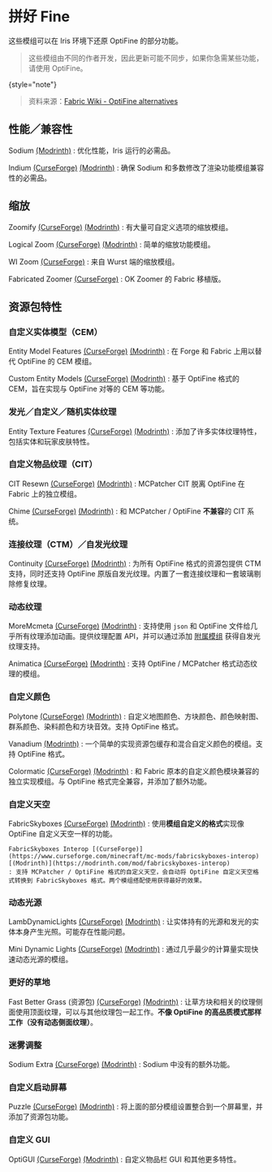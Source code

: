# 拼好 Fine

<primary-label ref="manual"/>

<secondary-label ref="port"/>
<secondary-label ref="je"/>
<secondary-label ref="iris"/>
<secondary-label ref="mod"/>
<secondary-label ref="resource"/>

<show-structure depth="2"/>

<tldr>

这些模组可以在 Iris 环境下还原 OptiFine 的部分功能。

> 这些模组由不同的作者开发，因此更新可能不同步，如果你急需某些功能，请使用 OptiFine。
> 
{style="note"}
</tldr>

> 资料来源：[Fabric Wiki - OptiFine alternatives](https://fabricmc.net/wiki/community:optifine_alternatives#performance)

## 性能／兼容性

Sodium [(Modrinth)](https://modrinth.com/mod/sodium)
: 优化性能，Iris 运行的必需品。

Indium [(CurseForge)](https://www.curseforge.com/minecraft/mc-mods/indium) [(Modrinth)](https://modrinth.com/mod/indium)
: 确保 Sodium 和多数修改了渲染功能模组兼容性的必需品。

## 缩放

Zoomify [(CurseForge)](https://www.curseforge.com/minecraft/mc-mods/zoomify) [(Modrinth)](https://modrinth.com/mod/zoomify)
: 有大量可自定义选项的缩放模组。

Logical Zoom [(CurseForge)](https://www.curseforge.com/minecraft/mc-mods/logical-zoom) [(Modrinth)](https://modrinth.com/mod/logical-zoom)
: 简单的缩放功能模组。

WI Zoom [(CurseForge)](https://www.curseforge.com/minecraft/mc-mods/wi-zoom)
: 来自 Wurst 端的缩放模组。

Fabricated Zoomer [(CurseForge)](https://www.curseforge.com/minecraft/mc-mods/fabricated-zoomer)
: OK Zoomer 的 Fabric 移植版。

## 资源包特性

### 自定义实体模型（CEM）

Entity Model Features [(CurseForge)](https://www.curseforge.com/minecraft/mc-mods/entity-model-features) [(Modrinth)](https://modrinth.com/mod/entity-model-features)
: 在 Forge 和 Fabric 上用以替代 OptiFine 的 CEM 模组。

Custom Entity Models [(CurseForge)](https://www.curseforge.com/minecraft/mc-mods/custom-entity-models-cem) [(Modrinth)](https://modrinth.com/mod/cem)
: 基于 OptiFine 格式的 CEM，旨在实现与 OptiFine 对等的 CEM 等功能。

### 发光／自定义／随机实体纹理

Entity Texture Features [(CurseForge)](https://www.curseforge.com/minecraft/mc-mods/entity-texture-features-fabric) [(Modrinth)](https://modrinth.com/mod/entitytexturefeatures)
: 添加了许多实体纹理特性，包括实体和玩家皮肤特性。

### 自定义物品纹理（CIT）

CIT Resewn [(CurseForge)](https://www.curseforge.com/minecraft/mc-mods/cit-resewn) [(Modrinth)](https://modrinth.com/mod/cit-resewn)
: MCPatcher CIT 脱离 OptiFine 在 Fabric 上的独立模组。

Chime [(CurseForge)](https://www.curseforge.com/minecraft/mc-mods/chime-fabric) [(Modrinth)](https://modrinth.com/mod/chime)
: 和 MCPatcher / OptiFine **不兼容**的 CIT 系统。

### 连接纹理（CTM）／自发光纹理

Continuity [(CurseForge)](https://www.curseforge.com/minecraft/mc-mods/continuity) [(Modrinth)](https://modrinth.com/mod/continuity)
: 为所有 OptiFine 格式的资源包提供 CTM 支持，同时还支持 OptiFine 原版自发光纹理。内置了一套连接纹理和一套玻璃剔除修复纹理。

### 动态纹理

MoreMcmeta [(CurseForge)](https://www.curseforge.com/minecraft/mc-mods/moremcmeta-fabric) [(Modrinth)](https://modrinth.com/mod/moremcmeta)
: 支持使用 `json` 和 OptiFine 文件给几乎所有纹理添加动画。提供纹理配置 API，并可以通过添加 [附属模组](https://www.curseforge.com/minecraft/mc-mods/moremcmeta-emissive-fabric) 获得自发光纹理支持。

Animatica [(CurseForge)](https://curseforge.com/minecraft/mc-mods/animatica) [(Modrinth)](https://modrinth.com/mod/animatica)
: 支持 OptiFine / MCPatcher 格式动态纹理的模组。

### 自定义颜色

Polytone [(CurseForge)](https://www.curseforge.com/minecraft/mc-mods/polytone) [(Modrinth)](https://modrinth.com/mod/polytone)
: 自定义地图颜色、方块颜色、颜色映射图、群系颜色、染料颜色和方块音效。支持 OptiFine 格式。

Vanadium [(Modrinth)](https://modrinth.com/mod/vanadium)
: 一个简单的实现资源包缓存和混合自定义颜色的模组。支持 OptiFine 格式。

Colormatic [(CurseForge)](https://www.curseforge.com/minecraft/mc-mods/colormatic) [(Modrinth)](https://modrinth.com/mod/colormatic)
: 和 Fabric 原本的自定义颜色模块兼容的独立实现模组。与 OptiFine 格式完全兼容，并添加了额外功能。

### 自定义天空

FabricSkyboxes [(CurseForge)](https://www.curseforge.com/minecraft/mc-mods/fabricskyboxes) [(Modrinth)](https://modrinth.com/mod/fabricskyboxes)
: 使用**模组自定义的格式**实现像 OptiFine 自定义天空一样的功能。

    FabricSkyboxes Interop [(CurseForge)](https://www.curseforge.com/minecraft/mc-mods/fabricskyboxes-interop) [(Modrinth)](https://modrinth.com/mod/fabricskyboxes-interop)
    : 支持 MCPatcher / OptiFine 格式的自定义天空，会自动将 OptiFine 自定义天空格式转换到 FabricSkyboxes 格式。两个模组搭配使用获得最好的效果。

### 动态光源

LambDynamicLights [(CurseForge)](https://www.curseforge.com/minecraft/mc-mods/lambdynamiclights) [(Modrinth)](https://modrinth.com/mod/lambdynamiclights)
: 让实体持有的光源和发光的实体本身产生光照。可能存在性能问题。

Mini Dynamic Lights [(CurseForge)](https://www.curseforge.com/minecraft/mc-mods/mini-dynamic-lights) [(Modrinth)](https://modrinth.com/mod/mdl)
: 通过几乎最少的计算量实现快速动态光源的模组。

### 更好的草地

Fast Better Grass (资源包) [(CurseForge)](https://www.curseforge.com/minecraft/texture-packs/fast-better-grass) [(Modrinth)](https://modrinth.com/resourcepack/fast-better-grass)
: 让草方块和相关的纹理侧面使用顶面纹理，可以与其他纹理包一起工作。**不像 OptiFine 的高品质模式那样工作（没有动态侧面纹理）**。

### 迷雾调整

Sodium Extra [(CurseForge)](https://www.curseforge.com/minecraft/mc-mods/sodium-extra) [(Modrinth)](https://modrinth.com/mod/sodium-extra)
: Sodium 中没有的额外功能。

### 自定义启动屏幕

Puzzle [(CurseForge)](https://www.curseforge.com/minecraft/mc-mods/puzzle) [(Modrinth)](https://modrinth.com/mod/puzzle)
: 将上面的部分模组设置整合到一个屏幕里，并添加了资源包功能。

### 自定义 GUI

OptiGUI [(CurseForge)](https://www.curseforge.com/minecraft/mc-mods/optigui) [(Modrinth)](https://modrinth.com/mod/optigui)
: 自定义物品栏 GUI 和其他更多特性。
